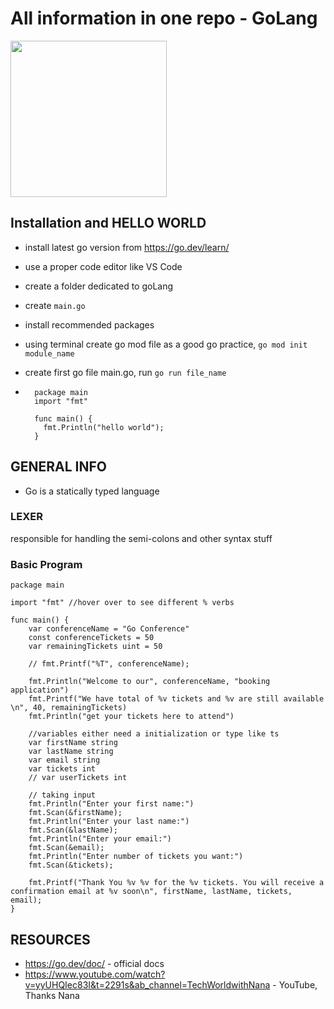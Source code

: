 # All information in one repo - GoLang
<img src="https://cdn.thenewstack.io/media/2022/05/57bb2a1f-golang.png" height="250px"/>

## Installation and HELLO WORLD
- install latest go version from https://go.dev/learn/
- use a proper code editor like VS Code
- create a folder dedicated to goLang
- create ```main.go```
- install recommended packages
- using terminal create go mod file as a good go practice, ```go mod init module_name```
- create first go file main.go, run ```go run file_name```

- ```
    package main
    import "fmt"

    func main() {
      fmt.Println("hello world");
    }
  ```
 ## GENERAL INFO
 - Go is a statically typed language

### LEXER
responsible for handling the semi-colons and other syntax stuff

### Basic Program
```
package main

import "fmt" //hover over to see different % verbs

func main() {
	var conferenceName = "Go Conference"
	const conferenceTickets = 50
	var remainingTickets uint = 50

	// fmt.Printf("%T", conferenceName);

	fmt.Println("Welcome to our", conferenceName, "booking application")
	fmt.Printf("We have total of %v tickets and %v are still available \n", 40, remainingTickets)
	fmt.Println("get your tickets here to attend")

	//variables either need a initialization or type like ts
	var firstName string
	var lastName string
	var email string
	var tickets int
	// var userTickets int

	// taking input
	fmt.Println("Enter your first name:")
	fmt.Scan(&firstName);
	fmt.Println("Enter your last name:")
	fmt.Scan(&lastName);
	fmt.Println("Enter your email:")
	fmt.Scan(&email);
	fmt.Println("Enter number of tickets you want:")
	fmt.Scan(&tickets);

	fmt.Printf("Thank You %v %v for the %v tickets. You will receive a confirmation email at %v soon\n", firstName, lastName, tickets, email); 
}
```

## RESOURCES
- https://go.dev/doc/ - official docs
- https://www.youtube.com/watch?v=yyUHQIec83I&t=2291s&ab_channel=TechWorldwithNana - YouTube, Thanks Nana
